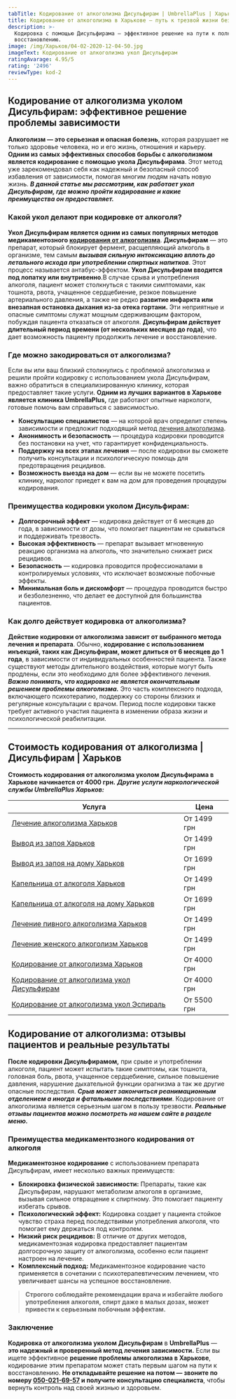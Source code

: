 ```yaml
---
tabTitle: Кодирование от алкоголизма Дисульфирам | UmbrellaPlus | Харьков | От 4000грн
title: Кодирование от алкоголизма в Харькове – путь к трезвой жизни без срывов!
description: >-
  Кодировка с помощью Дисульфирама – эффективное решение на пути к полному
  восстановлению.
image: /img/Харьков/04-02-2020-12-04-50.jpg
imageText: Кодирование от алкоголизма укол Дисульфирам
ratingAvarage: 4.95/5
rating: '2496'
reviewType: kod-2
---
```


## Кодирование от алкоголизма уколом Дисульфирам: эффективное решение проблемы зависимости

**Алкоголизм — это серьезная и опасная болезнь**, которая разрушает не только здоровье человека, но и его жизнь, отношения и карьеру. **Одним из самых эффективных способов борьбы с алкоголизмом является кодирование с помощью укола Дисульфирама**. Этот метод уже зарекомендовал себя как надежный и безопасный способ избавления от зависимости, помогая многим людям начать новую жизнь. ***В данной статье мы рассмотрим, как работает укол Дисульфирам, где можно пройти кодирование и какие преимущества он предоставляет.***

### Какой укол делают при кодировке от алкоголя?

**Укол Дисульфирам является одним из самых популярных методов медикаментозного [кодирования от алкоголизма](https://umbrella-plus.com.ua/kharkiv/kodirovka-ot-alkogolia-kharkiv/)**. **Дисульфирам** — это препарат, который блокирует фермент, расщепляющий алкоголь в организме, тем самым ***вызывая сильную интоксикацию вплоть до летального исхода при употреблении спиртных напитков***. Этот процесс называется антабус-эффектом. **Укол Дисульфирам вводится под лопатку или внутривенно**.В случае срыва и употребления алкоголя, пациент может столкнуться с такими симптомами, как тошнота, рвота, учащенное сердцебиение, резкое повышение артериального давления, а также не редко **развитие инфаркта или внезапная остановка дыхания из-за отека гортани.** Эти неприятные и опасные симптомы служат мощным сдерживающим фактором, побуждая пациента отказаться от алкоголя. **Дисульфирам действует длительный период времени (от нескольких месяцев до года)**, что дает возможность пациенту продолжить лечение и восстановление.

### Где можно закодироваться от алкоголизма?

Если вы или ваш близкий столкнулись с проблемой алкоголизма и решили пройти кодировку с использованием укола Дисульфирам, важно обратиться в специализированную клинику, которая предоставляет такие услуги. **Одним из лучших вариантов в Харькове является клиника UmbrellaPlus,** где работают опытные наркологи, готовые помочь вам справиться с зависимостью.

* **Консультацию специалистов** — на которой врач определит степень зависимости и предложит подходящий метод [лечения алкоголизма](https://umbrella-plus.com.ua/kharkiv/lechenie-alkogolizma-kharkiv/).
* **Анонимность и безопасность** — процедура кодировки проводится без постановки на учет, что гарантирует конфиденциальность.
* **Поддержку на всех этапах лечения** — после кодировки вы сможете получить консультации и психологическую помощь для предотвращения рецидивов.
* **Возможность выезда на дом** — если вы не можете посетить клинику, нарколог приедет к вам на дом для проведения процедуры кодирования.

### Преимущества кодировки уколом Дисульфирам:

* **Долгосрочный эффект** — кодировка действует от 6 месяцев до года, в зависимости от дозы, что помогает пациентам не срываться и поддерживать трезвость.
* **Высокая эффективность** — препарат вызывает мгновенную реакцию организма на алкоголь, что значительно снижает риск рецидивов.
* **Безопасность** — кодировка проводится профессионалами в контролируемых условиях, что исключает возможные побочные эффекты.
* **Минимальная боль и дискомфорт** — процедура проводится быстро и безболезненно, что делает ее доступной для большинства пациентов.

### Как долго действует кодировка от алкоголизма?

**Действие кодировки от алкоголизма зависит от выбранного метода лечения и препарата**. Обычно, **кодирование с использованием инъекций, таких как Дисульфирам, может длиться от 6 месяцев до 1 года**, в зависимости от индивидуальных особенностей пациента. Также существуют методы длительного воздействия, которые могут быть продлены, если это необходимо для более эффективного лечения. ***Важно понимать, что кодировка не является окончательным решением проблемы алкоголизма.*** Это часть комплексного подхода, включающего психотерапию, поддержку со стороны близких и регулярные консультации с врачом. Период после кодировки также требует активного участия пациента в изменении образа жизни и психологической реабилитации.

***

## Стоимость кодирования от алкоголизма | Дисульфирам | Харьков

**Стоимость кодирования от алкоголизма уколом Дисульфирама в Харькове начинается от 4000 грн.** ***Другие услуги наркологической службы UmbrellaPlus Харьков:***

| Услуга                                                                                                                         | Цена        |
| ------------------------------------------------------------------------------------------------------------------------------ | ----------- |
| [Лечение алкоголизма Харьков](https://umbrella-plus.com.ua/kharkiv/lechenie-alkogolizma-kharkiv/)                              | От 1499 грн |
| [Вывод из запоя Харьков](https://umbrella-plus.com.ua/kharkiv/vivod-iz-zapoia-kharkiv/)                                        | От 1499 грн |
| [Вывод из запоя на дому Харьков](https://umbrella-plus.com.ua/kharkiv/vivod-iz-zapoia-na-domy-kharkiv/)                        | От 1699 грн |
| [Капельница от алкоголя Харьков](https://umbrella-plus.com.ua/kharkiv/kapelnica_ot_alkogola_kharkiv/)                          | От 1499 грн |
| [Капельница от алкоголя на дому Харьков](https://umbrella-plus.com.ua/kharkiv/kapelnica_ot_alkogola_na_domy_kharkiv/)          | От 1699 грн |
| [Лечение пивного алкоголизма Харьков](https://umbrella-plus.com.ua/kharkiv/lechenie-pivnogo-alkogolizma-kharkiv/)              | От 1499 грн |
| [Лечение женского алкоголизм Харьков](https://umbrella-plus.com.ua/kharkiv/lechenie-jenskogo-alkogolizma-kharkiv/)             | От 1499 грн |
| [Кодирование от алкоголизма Харьков](https://umbrella-plus.com.ua/kharkiv/kodirovka-ot-alkogolia-kharkiv/)                     | От 4000 грн |
| [Кодирование от алкоголизма укол Дисульфирам](https://umbrella-plus.com.ua/kharkiv/kodirovka-ot-alkogolia-disulfiram-kharkiv/) | От 4000 грн |
| [Кодирование от алкоголизма укол Эспираль](https://umbrella-plus.com.ua/kharkiv/kodirovka-ot-alkogolizma-espiarl-kharkiv/)     | От 5500 грн |

## Кодирование от алкоголизма: отзывы пациентов и реальные результаты

**После кодировки Дисульфирамом,** при срыве и употреблении алкоголя, пациент может испытать такие симптомы, как тошнота, головная боль, рвота, учащенное сердцебиение, сильное повышение давления, нарушение дыхательной функции орагнизма а так же другие опасные последствия. ***Срыв может закончиться реанимационным отделением а иногда и фатальными последствиями***. Кодирование от алкоголизма является серьезным шагом в пользу трезвости. ***Реальные отзывы пациентов можно посмотреть на нашем сайте в разделе меню.***

### Преимущества медикаментозного кодирования от алкоголя

**Медикаментозное кодирование** с использованием препарата Дисульфирам, имеет несколько важных преимуществ:

* **Блокировка физической зависимости:** Препараты, такие как Дисульфирам, нарушают метаболизм алкоголя в организме, вызывая сильное отвращение к спиртному. Это помогает пациенту избегать срывов.
* **Психологический эффект:** Кодировка создает у пациента стойкое чувство страха перед последствиями употребления алкоголя, что помогает ему держаться под контролем.
* **Низкий риск рецидивов:** В отличие от других методов, медикаментозная кодировка предоставляет пациентам долгосрочную защиту от алкоголизма, особенно если пациент настроен на лечение.
* **Комплексный подход:** Медикаментозное кодирование часто применяется в сочетании с психотерапевтическим лечением, что увеличивает шансы на успешное восстановление.

> **Строгого соблюдайте рекомендации врача и избегайте любого употребления алкоголя, спирт даже в малых дозах, может привести к серьезным побочным эффектам.**

### Заключение

**Кодировка от алкоголизма уколом Дисульфирам** в  **UmbrellaPlus** — **это надежный и проверенный метод лечения зависимости.** Если вы ищете эффективное **решение проблемы алкоголизма в Харькове**, кодирование этим препаратом может стать первым шагом на пути к восстановлению. **Не откладывайте решение на потом — звоните по номеру [050-021-69-57](tel:0500216957) и получите консультацию специалиста**, чтобы вернуть контроль над своей жизнью и здоровьем.
